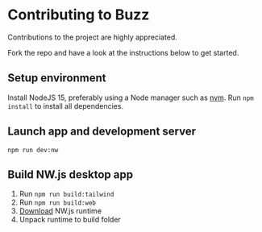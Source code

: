 # Contributing to Buzz

Contributions to the project are highly appreciated.

Fork the repo and have a look at the instructions below to get started.

## Setup environment

Install NodeJS 15, preferably using a Node manager such as [nvm](https://github.com/nvm-sh/nvm).
Run `npm install` to install all dependencies.

## Launch app and development server
`npm run dev:nw`

## Build NW.js desktop app

1. Run `npm run build:tailwind`
2. Run `npm run build:web`
3. [Download](https://github.com/nwjs/nw.js) NW.js runtime
4. Unpack runtime to build folder